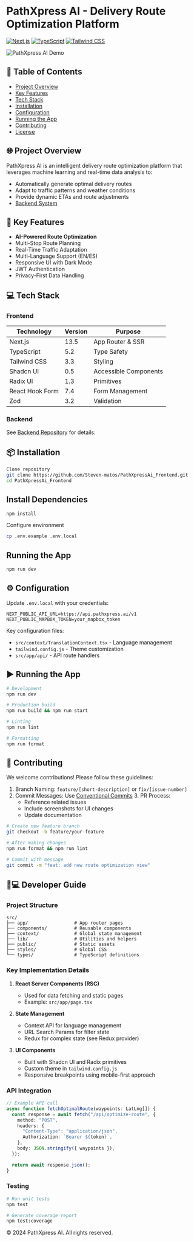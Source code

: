 # PathXpress AI - Delivery Route Optimization Platform

[![Next.js](https://img.shields.io/badge/Next.js-13.5.4-000000?logo=next.js)](https://nextjs.org/)
[![TypeScript](https://img.shields.io/badge/TypeScript-5.2.2-3178C6?logo=typescript)](https://www.typescriptlang.org/)
[![Tailwind CSS](https://img.shields.io/badge/Tailwind_CSS-3.3.3-06B6D4?logo=tailwind-css)](https://tailwindcss.com/)

![PathXpress AI Demo](public/demo-screenshot.png)

## 📖 Table of Contents

- [Project Overview](#-project-overview)
- [Key Features](#-key-features)
- [Tech Stack](#-tech-stack)
- [Installation](#-installation)
- [Configuration](#-configuration)
- [Running the App](#-running-the-app)
- [Contributing](#-contributing)
- [License](#-license)

## 🌐 Project Overview

PathXpress AI is an intelligent delivery route optimization platform that leverages machine learning and real-time data analysis to:

- Automatically generate optimal delivery routes
- Adapt to traffic patterns and weather conditions
- Provide dynamic ETAs and route adjustments
- [Backend System](https://github.com/Steven-matos/PathXpressAi_Backend)

## 🚀 Key Features

- **AI-Powered Route Optimization**
- Multi-Stop Route Planning
- Real-Time Traffic Adaptation
- Multi-Language Support (EN/ES)
- Responsive UI with Dark Mode
- JWT Authentication
- Privacy-First Data Handling

## 💻 Tech Stack

### Frontend

| Technology      | Version | Purpose               |
| --------------- | ------- | --------------------- |
| Next.js         | 13.5    | App Router & SSR      |
| TypeScript      | 5.2     | Type Safety           |
| Tailwind CSS    | 3.3     | Styling               |
| Shadcn UI       | 0.5     | Accessible Components |
| Radix UI        | 1.3     | Primitives            |
| React Hook Form | 7.4     | Form Management       |
| Zod             | 3.2     | Validation            |

### Backend

See [Backend Repository](https://github.com/Steven-matos/PathXpressAi_Backend) for details:

## 📦 Installation

```bash
Clone repository
git clone https://github.com/Steven-matos/PathXpressAi_Frontend.git
cd PathXpressAi_Frontend
```

## Install Dependencies

```bash
npm install
```

Configure environment

```bash
cp .env.example .env.local
```

## Running the App

```bash
npm run dev
```

## ⚙️ Configuration

Update `.env.local` with your credentials:

```env
NEXT_PUBLIC_API_URL=https://api.pathxpress.ai/v1
NEXT_PUBLIC_MAPBOX_TOKEN=your_mapbox_token
```

Key configuration files:

- `src/context/TranslationContext.tsx` - Language management
- `tailwind.config.js` - Theme customization
- `src/app/api/` - API route handlers

## ▶️ Running the App

```bash
# Development
npm run dev

# Production build
npm run build && npm run start

# Linting
npm run lint

# Formatting
npm run format
```

## 🤝 Contributing

We welcome contributions! Please follow these guidelines:

1. Branch Naming: `feature/[short-description]` or `fix/[issue-number]`
2. Commit Messages: Use [Conventional Commits](https://www.conventionalcommits.org/) 3. PR Process:
   - Reference related issues
   - Include screenshots for UI changes
   - Update documentation

```bash
# Create new feature branch
git checkout -b feature/your-feature

# After making changes
npm run format && npm run lint

# Commit with message
git commit -m "feat: add new route optimization view"
```

## 🧑💻 Developer Guide

### Project Structure

```
src/
├── app/                 # App router pages
├── components/          # Reusable components
├── context/             # Global state management
├── lib/                 # Utilities and helpers
├── public/              # Static assets
├── styles/              # Global CSS
└── types/               # TypeScript definitions
```

### Key Implementation Details

1. **React Server Components (RSC)**

   - Used for data fetching and static pages
   - Example: `src/app/page.tsx`

2. **State Management**

   - Context API for language management
   - URL Search Params for filter state
   - Redux for complex state (see Redux provider)

3. **UI Components**
   - Built with Shadcn UI and Radix primitives
   - Custom theme in `tailwind.config.js`
   - Responsive breakpoints using mobile-first approach

### API Integration

```typescript
// Example API call
async function fetchOptimalRoute(waypoints: LatLng[]) {
  const response = await fetch("/api/optimize-route", {
    method: "POST",
    headers: {
      "Content-Type": "application/json",
      Authorization: `Bearer ${token}`,
    },
    body: JSON.stringify({ waypoints }),
  });

  return await response.json();
}
```

### Testing

```bash
# Run unit tests
npm test

# Generate coverage report
npm test:coverage
```

© 2024 PathXpress AI. All rights reserved.

